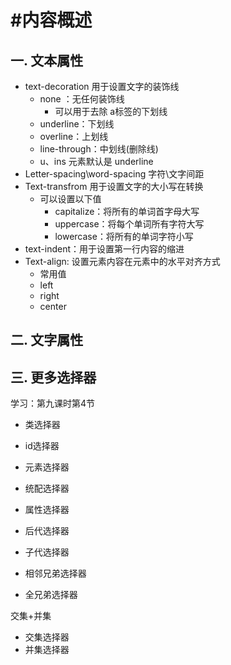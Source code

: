 # #内容概述

## 一. 文本属性

+ text-decoration 用于设置文字的装饰线
  + none ：无任何装饰线
    + 可以用于去除 a标签的下划线
  + underline：下划线
  + overline：上划线
  + line-through：中划线(删除线)
  + u、ins 元素默认是 underline
+ Letter-spacing\word-spacing 字符\文字间距
+ Text-transfrom 用于设置文字的大小写在转换
  + 可以设置以下值
    + capitalize：将所有的单词首字母大写
    + uppercase：将每个单词所有字符大写
    + lowercase：将所有的单词字符小写
+ text-indent：用于设置第一行内容的缩进
+ Text-align: 设置元素内容在元素中的水平对齐方式
  + 常用值
  + left
  + right
  + center

## 二. 文字属性



## 三. 更多选择器

学习：第九课时第4节

+ 类选择器
+ id选择器
+ 元素选择器
+ 统配选择器

+ 属性选择器

+ 后代选择器
+ 子代选择器
+ 相邻兄弟选择器
+ 全兄弟选择器

交集+并集

+ 交集选择器
+ 并集选择器
